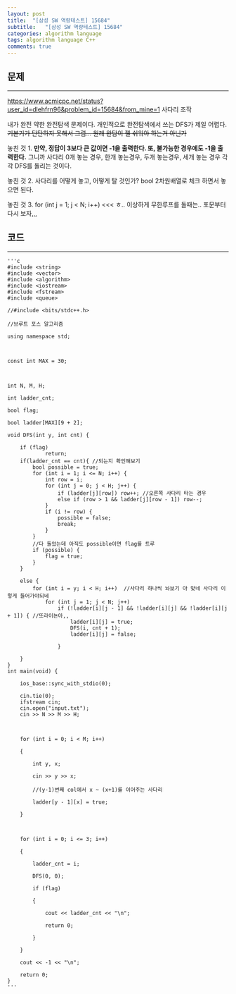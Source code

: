 ```yaml
---
layout: post
title:  "[삼성 SW 역량테스트] 15684"
subtitle:   "[삼성 SW 역량테스트] 15684"
categories: algorithm language 
tags: algorithm language C++
comments: true
---
```



## 문제 
---

<https://www.acmicpc.net/status?user_id=dlehfrn96&problem_id=15684&from_mine=1> 사다리 조작

내가 완전 약한 완전탐색 문제이다. 개인적으로 완전탐색에서 쓰는 DFS가 제일 어렵다. ~~기본기가 탄탄하지 못해서 그럼... 원래 완탐이 젤 쉬워야 하는거 아닌가~~

놓친 것 1. **만약, 정답이 3보다 큰 값이면 -1을 출력한다. 또, 불가능한 경우에도 -1을 출력한다.** 그니까 사다리 0개 놓는 경우, 한개 놓는경우, 두개 놓는경우, 세개 놓는 경우 각각 DFS를 돌리는 것이다. 

놓친 것 2. 사다리를 어떻게 놓고, 어떻게 탈 것인가? bool 2차원배열로 체크 하면서 놓으면 된다.

놓친 것 3. for (int j = 1; j < N; i++) <<< ㅎ.. 이상하게 무한루프를 돌때는.. 포문부터 다시 보자,,, 

## 코드
---



    '''c
	#include <string>
	#include <vector>
	#include <algorithm>
	#include <iostream>
	#include <fstream>
	#include <queue>
	
	//#include <bits/stdc++.h>
	
	//브루트 포스 알고리즘
	
	using namespace std;
	
	
	
	const int MAX = 30;
	
	
	
	int N, M, H;
	
	int ladder_cnt;
	
	bool flag;
	
	bool ladder[MAX][9 + 2];
	
	void DFS(int y, int cnt) {
	
		if (flag) 
				return;
		if(ladder_cnt == cnt){ //되는지 확인해보기
			bool possible = true;
			for (int i = 1; i <= N; i++) {
				int row = i;
				for (int j = 0; j < H; j++) {
					if (ladder[j][row]) row++; //오른쪽 사다리 타는 경우
					else if (row > 1 && ladder[j][row - 1]) row--;
				}
				if (i != row) {
					possible = false;
					break;
				}
			}
			//다 돌았는데 아직도 possible이면 flag를 트루
			if (possible) {
				flag = true;
			}
		}
		
		else {
			for (int i = y; i < H; i++)  //사다리 하나씩 놔보기 아 맞네 사다리 이렇게 들어가야되네 
				for (int j = 1; j < N; j++)
					if (!ladder[i][j - 1] && !ladder[i][j] && !ladder[i][j + 1]) { //또라이뇬아,,
						ladder[i][j] = true;
						DFS(i, cnt + 1);
						ladder[i][j] = false;
	
					}
	
		}
	}
	int main(void) {
	
		ios_base::sync_with_stdio(0);
	
		cin.tie(0);
		ifstream cin;
		cin.open("input.txt");
		cin >> N >> M >> H;
	
	
	
		for (int i = 0; i < M; i++)
	
		{
	
			int y, x;
	
			cin >> y >> x;
	
			//(y-1)번째 col에서 x ~ (x+1)를 이어주는 사다리
	
			ladder[y - 1][x] = true;
	
		}
	
	
	
		for (int i = 0; i <= 3; i++)
	
		{
	
			ladder_cnt = i;
	
			DFS(0, 0);
	
			if (flag)
	
			{
	
				cout << ladder_cnt << "\n";
	
				return 0;
	
			}
	
		}
	
		cout << -1 << "\n";
	
		return 0;
	}
    '''

